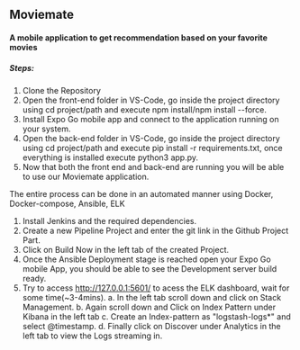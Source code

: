 <h2>M o v i e m a t e </h2>

<h4>A mobile application to get recommendation based on your favorite movies </h4>

<h5>Steps:</h5>
<ol styles="fontsize: 8">
  <li>Clone the Repository</li> 
   <li>Open the front-end folder in VS-Code, go inside the project directory using cd project/path
   and execute npm install/npm install --force.</li>
   <li>Install Expo Go mobile app and connect to the application running on your system.</li>
   <li>Open the back-end folder in VS-Code, go inside the project directory using cd project/path
   and execute pip install -r requirements.txt, once everything is installed execute python3 app.py.</li>
   <li>Now that both the front end and back-end are running you will be able to use our Moviemate application.</li>
  
</ol>


The entire process can be done in an automated manner using Docker, Docker-compose, Ansible, ELK
1. Install Jenkins and the required dependencies.
2. Create a new Pipeline Project and enter the git link in the Github Project Part.
3. Click on Build Now in the left tab of the created Project.
4. Once the Ansible Deployment stage is reached open your Expo Go mobile App, you should be able to see the
   Development server build ready.
5. Try to access http://127.0.0.1:5601/ to acess the ELK dashboard, wait for some time(~3-4mins).
   a. In the left tab scroll down and click on Stack Management.
   b. Again scroll down and Click on Index Pattern under Kibana in the left tab
   c. Create an Index-pattern as "logstash-logs*" and select @timestamp.
   d. Finally click on Discover under Analytics in the left tab to view the Logs streaming in.
 
 
